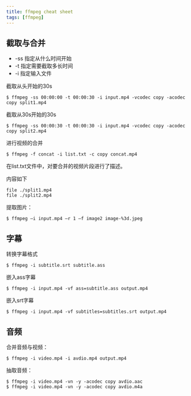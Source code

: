 ```yaml
---
title: ffmpeg cheat sheet
tags: [ffmpeg]
---
```


## 截取与合并

* -ss 指定从什么时间开始
* -t 指定需要截取多长时间
* -i 指定输入文件

截取从头开始的30s

    $ ffmpeg -ss 00:00:00 -t 00:00:30 -i input.mp4 -vcodec copy -acodec copy split1.mp4

截取从30s开始的30s

    $ ffmpeg -ss 00:00:30 -t 00:00:30 -i input.mp4 -vcodec copy -acodec copy split2.mp4

进行视频的合并

    $ ffmpeg -f concat -i list.txt -c copy concat.mp4

在list.txt文件中，对要合并的视频片段进行了描述。

内容如下

```
file ./split1.mp4
file ./split2.mp4
```

提取图片：

    $ ffmpeg –i input.mp4 –r 1 –f image2 image-%3d.jpeg

## 字幕

转换字幕格式

    $ ffmpeg -i subtitle.srt subtitle.ass

嵌入ass字幕

    $ ffmpeg -i input.mp4 -vf ass=subtitle.ass output.mp4

嵌入srt字幕

    $ ffmpeg -i input.mp4 -vf subtitles=subtitles.srt output.mp4

## 音频

合并音频与视频：

    $ ffmpeg -i video.mp4 -i avdio.mp4 output.mp4

抽取音频：

    $ ffmpeg -i video.mp4 -vn -y -acodec copy avdio.aac
    $ ffmpeg -i video.mp4 -vn -y -acodec copy avdio.m4a

